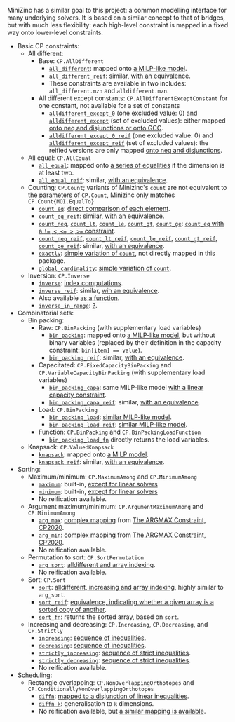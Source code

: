 MiniZinc has a similar goal to this project: a common modelling interface for many underlying solvers. It is based on a similar concept to that of bridges, but with much less flexibility: each high-level constraint is mapped in a fixed way onto lower-level constraints.

* Basic CP constraints: 
    * All different: 
        * Base: `CP.AllDifferent`
            * [`all_different`](https://github.com/MiniZinc/libminizinc/blob/master/share/minizinc/std/all_different.mzn): mapped onto [a MILP-like model](https://github.com/MiniZinc/libminizinc/blob/master/share/minizinc/std/fzn_all_different_int.mzn).
            * [`all_different_reif`](https://github.com/MiniZinc/libminizinc/blob/master/share/minizinc/std/all_different.mzn): similar, [with an equivalence](https://github.com/MiniZinc/libminizinc/blob/master/share/minizinc/std/fzn_all_different_int_reif.mzn).
            * These constraints are available in two includes: `all_different.mzn` and `alldifferent.mzn`. 
        * All different except constants: `CP.AllDifferentExceptConstant` for one constant, not available for a set of constants
            * [`alldifferent_except_0`](https://github.com/MiniZinc/libminizinc/blob/master/share/minizinc/std/alldifferent_except_0.mzn) (one excluded value: 0) and [`alldifferent_except`](https://github.com/MiniZinc/libminizinc/blob/master/share/minizinc/std/alldifferent_except.mzn) (set of excluded values): either mapped [onto neq and disjunctions or onto GCC](https://github.com/MiniZinc/libminizinc/blob/master/share/minizinc/std/fzn_alldifferent_except.mzn). 
            * [`alldifferent_except_0_reif`](https://github.com/MiniZinc/libminizinc/blob/master/share/minizinc/std/alldifferent_except_0.mzn) (one excluded value: 0) and [`alldifferent_except_reif`](https://github.com/MiniZinc/libminizinc/blob/master/share/minizinc/std/alldifferent_except.mzn) (set of excluded values): the reified versions are only mapped [onto neq and disjunctions](https://github.com/MiniZinc/libminizinc/blob/master/share/minizinc/std/fzn_alldifferent_except_reif.mzn).
    * All equal: `CP.AllEqual`
        * [`all_equal`](https://github.com/MiniZinc/libminizinc/blob/master/share/minizinc/std/all_equal.mzn): mapped onto [a series of equalities](https://github.com/MiniZinc/libminizinc/blob/master/share/minizinc/std/fzn_all_equal_int.mzn) if the dimension is at least two.
        * [`all_equal_reif`](https://github.com/MiniZinc/libminizinc/blob/master/share/minizinc/std/all_equal.mzn): similar, [with an equivalence](https://github.com/MiniZinc/libminizinc/blob/master/share/minizinc/std/fzn_all_equal_int_reif.mzn).
    * Counting: `CP.Count`; variants of Minizinc's `count` are not equivalent to the parameters of `CP.Count`, Minizinc only matches `CP.Count{MOI.EqualTo}`
        * [`count_eq`](https://github.com/MiniZinc/libminizinc/blob/master/share/minizinc/std/count_eq.mzn): [direct comparison of each element](https://github.com/MiniZinc/libminizinc/blob/master/share/minizinc/std/fzn_count_eq.mzn).
        * [`count_eq_reif`](https://github.com/MiniZinc/libminizinc/blob/master/share/minizinc/std/count_eq.mzn): similar, [with an equivalence](https://github.com/MiniZinc/libminizinc/blob/master/share/minizinc/std/fzn_count_eq_reif.mzn).
        * [`count_neq`](https://github.com/MiniZinc/libminizinc/blob/master/share/minizinc/std/count_neq.mzn), [`count_lt`](https://github.com/MiniZinc/libminizinc/blob/master/share/minizinc/std/count_lt.mzn), [`count_le`](https://github.com/MiniZinc/libminizinc/blob/master/share/minizinc/std/count_le.mzn), [`count_gt`](https://github.com/MiniZinc/libminizinc/blob/master/share/minizinc/std/count_gt.mzn), [`count_ge`](https://github.com/MiniZinc/libminizinc/blob/master/share/minizinc/std/count_ge.mzn): [`count_eq` with a `!=`, `<`, `<=`, `>`, `>=` constraint](https://github.com/MiniZinc/libminizinc/blob/master/share/minizinc/std/fzn_count_neq.mzn).
        * [`count_neq_reif`](https://github.com/MiniZinc/libminizinc/blob/master/share/minizinc/std/count_neq.mzn), [`count_lt_reif`](https://github.com/MiniZinc/libminizinc/blob/master/share/minizinc/std/count_lt.mzn), [`count_le_reif`](https://github.com/MiniZinc/libminizinc/blob/master/share/minizinc/std/count_le.mzn), [`count_gt_reif`](https://github.com/MiniZinc/libminizinc/blob/master/share/minizinc/std/count_gt.mzn), [`count_ge_reif`](https://github.com/MiniZinc/libminizinc/blob/master/share/minizinc/std/count_ge.mzn): similar, [with an equivalence](https://github.com/MiniZinc/libminizinc/blob/master/share/minizinc/std/fzn_count_neq_reif.mzn).
        * [`exactly`](https://github.com/MiniZinc/libminizinc/blob/master/share/minizinc/std/exactly.mzn): [simple variation of `count`](https://github.com/MiniZinc/libminizinc/blob/master/share/minizinc/std/fzn_exactly_int.mzn), not directly mapped in this package.
        * [`global_cardinality`](https://github.com/MiniZinc/libminizinc/blob/master/share/minizinc/std/global_cardinality.mzn): [simple variation of `count`](https://github.com/MiniZinc/libminizinc/blob/master/share/minizinc/std/fzn_global_cardinality.mzn).
    * Inversion: `CP.Inverse`
        * [`inverse`](https://github.com/MiniZinc/libminizinc/blob/master/share/minizinc/std/inverse.mzn): [index computations](https://github.com/MiniZinc/libminizinc/blob/master/share/minizinc/std/fzn_inverse.mzn).
        * [`inverse_reif`](https://github.com/MiniZinc/libminizinc/blob/master/share/minizinc/std/inverse.mzn): similar, [wih an equivalence](https://github.com/MiniZinc/libminizinc/blob/master/share/minizinc/std/fzn_inverse_reif.mzn).
        * Also available [as a function](https://github.com/MiniZinc/libminizinc/blob/master/share/minizinc/std/inverse_fn.mzn).
        * [`inverse_in_range`](https://github.com/MiniZinc/libminizinc/blob/master/share/minizinc/std/inverse_in_range.mzn): [?](https://github.com/MiniZinc/libminizinc/blob/master/share/minizinc/std/fzn_inverse_in_range.mzn).
* Combinatorial sets:
    * Bin packing: 
        * Raw: `CP.BinPacking` (with supplementary load variables)
            * [`bin_packing`](https://github.com/MiniZinc/libminizinc/blob/master/share/minizinc/std/bin_packing.mzn): mapped onto [a MILP-like model](https://github.com/MiniZinc/libminizinc/blob/master/share/minizinc/std/fzn_bin_packing.mzn), but without binary variables (replaced by their definition in the capacity constraint: `bin[item] == value`). 
            * [`bin_packing_reif`](https://github.com/MiniZinc/libminizinc/blob/master/share/minizinc/std/bin_packing.mzn): similar, [with an equivalence](https://github.com/MiniZinc/libminizinc/blob/master/share/minizinc/std/fzn_bin_packing_reif.mzn).
        * Capacitated: `CP.FixedCapacityBinPacking` and `CP.VariableCapacityBinPacking` (with supplementary load variables)
            * [`bin_packing_capa`](https://github.com/MiniZinc/libminizinc/blob/master/share/minizinc/std/bin_packing_capa.mzn): same MILP-like model [with a linear capacity constraint](https://github.com/MiniZinc/libminizinc/blob/master/share/minizinc/std/fzn_bin_packing_capa.mzn).
            * [`bin_packing_capa_reif`](https://github.com/MiniZinc/libminizinc/blob/master/share/minizinc/std/bin_packing_capa.mzn): similar, [with an equivalence](https://github.com/MiniZinc/libminizinc/blob/master/share/minizinc/std/fzn_bin_packing_capa_reif.mzn).
        * Load: `CP.BinPacking`
            * [`bin_packing_load`](https://github.com/MiniZinc/libminizinc/blob/master/share/minizinc/std/bin_packing_load.mzn): [similar MILP-like model](https://github.com/MiniZinc/libminizinc/blob/master/share/minizinc/std/fzn_bin_packing_load.mzn).
            * [`bin_packing_load_reif`](https://github.com/MiniZinc/libminizinc/blob/master/share/minizinc/std/bin_packing_load.mzn): [similar MILP-like model](https://github.com/MiniZinc/libminizinc/blob/master/share/minizinc/std/fzn_bin_packing_load_reif.mzn).
        * Function: `CP.BinPacking` and `CP.BinPackingLoadFunction`
            * [`bin_packing_load_fn`](https://github.com/MiniZinc/libminizinc/blob/master/share/minizinc/std/bin_packing_load_fn.mzn) directly returns the load variables.
    * Knapsack: `CP.ValuedKnapsack`
        * [`knapsack`](https://github.com/MiniZinc/libminizinc/blob/master/share/minizinc/std/knapsack.mzn): mapped onto [a MILP model](https://github.com/MiniZinc/libminizinc/blob/master/share/minizinc/std/fzn_knapsack.mzn).
        * [`knapsack_reif`](https://github.com/MiniZinc/libminizinc/blob/master/share/minizinc/std/knapsack.mzn): similar, [with an equivalence](https://github.com/MiniZinc/libminizinc/blob/master/share/minizinc/std/fzn_knapsack_reif.mzn).
* Sorting: 
    * Maximum/minimum: `CP.MaximumAmong` and `CP.MinimumAmong`
        * [`maximum`](https://github.com/MiniZinc/libminizinc/blob/master/share/minizinc/std/maximum.mzn): built-in, [except for linear solvers](https://github.com/MiniZinc/libminizinc/blob/master/share/minizinc/linear/redefinitions.mzn)
        * [`minimum`](https://github.com/MiniZinc/libminizinc/blob/master/share/minizinc/std/minimum.mzn): built-in, [except for linear solvers](https://github.com/MiniZinc/libminizinc/blob/master/share/minizinc/linear/redefinitions.mzn)
        * No reification available.
    * Argument maximum/minimum: `CP.ArgumentMaximumAmong` and `CP.MinimumAmong`
        * [`arg_max`](https://github.com/MiniZinc/libminizinc/blob/master/share/minizinc/std/arg_max.mzn): [complex mapping](https://github.com/MiniZinc/libminizinc/blob/master/share/minizinc/std/fzn_arg_max_int.mzn) from [The ARGMAX Constraint, CP2020](https://research.monash.edu/en/publications/the-argmax-constraint).
        * [`arg_min`](https://github.com/MiniZinc/libminizinc/blob/master/share/minizinc/std/arg_min.mzn): [complex mapping](https://github.com/MiniZinc/libminizinc/blob/master/share/minizinc/std/fzn_arg_min_int.mzn) from [The ARGMAX Constraint, CP2020](https://research.monash.edu/en/publications/the-argmax-constraint).
        * No reification available.
    * Permutation to sort: `CP.SortPermutation`
        * [`arg_sort`](https://github.com/MiniZinc/libminizinc/blob/master/share/minizinc/std/arg_sort.mzn): [alldifferent and array indexing](https://github.com/MiniZinc/libminizinc/blob/master/share/minizinc/std/fzn_arg_sort_float.mzn).
        * No reification available.
    * Sort: `CP.Sort`
        * [`sort`](https://github.com/MiniZinc/libminizinc/blob/master/share/minizinc/std/sort.mzn): [alldifferent, increasing and array indexing](https://github.com/MiniZinc/libminizinc/blob/master/share/minizinc/std/fzn_sort.mzn), highly similar to `arg_sort`.
        * [`sort_reif`](https://github.com/MiniZinc/libminizinc/blob/master/share/minizinc/std/sort.mzn): [equivalence, indicating whether a given array is a sorted copy of another](https://github.com/MiniZinc/libminizinc/blob/master/share/minizinc/std/fzn_sort_reif.mzn).
        * [`sort_fn`](https://github.com/MiniZinc/libminizinc/blob/master/share/minizinc/std/sort_fn.mzn): returns the sorted array, based on `sort`.
    * Increasing and decreasing: `CP.Increasing`, `CP.Decreasing`, and `CP.Strictly`
        * [`increasing`](https://github.com/MiniZinc/libminizinc/blob/master/share/minizinc/std/increasing.mzn): [sequence of inequalities](https://github.com/MiniZinc/libminizinc/blob/master/share/minizinc/std/fzn_increasing_int.mzn).
        * [`decreasing`](https://github.com/MiniZinc/libminizinc/blob/master/share/minizinc/std/decreasing.mzn): [sequence of inequalities](https://github.com/MiniZinc/libminizinc/blob/master/share/minizinc/std/fzn_decreasing_int.mzn).
        * [`strictly_increasing`](https://github.com/MiniZinc/libminizinc/blob/master/share/minizinc/std/strictly_increasing.mzn): [sequence of strict inequalities](https://github.com/MiniZinc/libminizinc/blob/master/share/minizinc/std/fzn_increasing_int.mzn).
        * [`strictly_decreasing`](https://github.com/MiniZinc/libminizinc/blob/master/share/minizinc/std/strictly_ecreasing.mzn): [sequence of strict inequalities](https://github.com/MiniZinc/libminizinc/blob/master/share/minizinc/std/fzn_decreasing_int.mzn).
        * No reification available.
* Scheduling: 
    * Rectangle overlapping: `CP.NonOverlappingOrthotopes` and `CP.ConditionallyNonOverlappingOrthotopes`
        * [`diffn`](https://github.com/MiniZinc/libminizinc/blob/master/share/minizinc/std/diffn.mzn): [mapped to a disjunction of linear inequalities](https://github.com/MiniZinc/libminizinc/blob/master/share/minizinc/std/fzn_diffn.mzn).
        * [`diffn_k`](https://github.com/MiniZinc/libminizinc/blob/master/share/minizinc/std/diffn.mzn): generalisation to `k` dimensions.
        * No reification available, but [a similar mapping is available](https://github.com/MiniZinc/libminizinc/blob/master/share/minizinc/std/fzn_diffn_reif.mzn).
